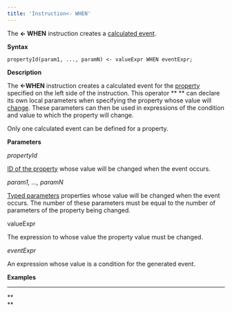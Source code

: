 ```yaml
---
title: 'Instruction<- WHEN'
---
```


The **<- WHEN** instruction creates a [calculated event](Calculated_events.md).

**Syntax**

    propertyId(param1, ..., paramN) <- valueExpr WHEN eventExpr;

**Description**

The **<-WHEN** instruction creates a calculated event for the [property](Data_properties_DATA_.md) specified on the left side of the instruction. This operator ** ** can declare its own local parameters when specifying the property whose value will [change](Property_change_CHANGE_.md). These parameters can then be used in expressions of the condition and value to which the property will change.

Only one calculated event can be defined for a property. 

**Parameters**

*propertyId*

[ID of the property](IDs_1573053.html#IDs-propertyid) whose value will be changed when the event occurs.

*param1, ..., paramN*

[Typed parameters](IDs_1573053.html#IDs-paramid) properties whose value will be changed when the event occurs. The number of these parameters must be equal to the number of parameters of the property being changed.

valueExpr

The expression to whose value the property value must be changed.

*eventExpr*

An expression whose value is a condition for the generated event.

**Examples**

****



**  
**
